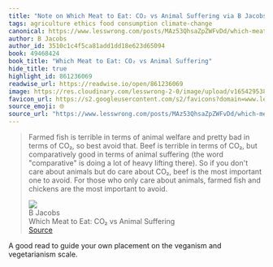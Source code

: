 ```yaml
---
title: "Note on Which Meat to Eat: CO₂ vs Animal Suffering via B Jacobs"
tags: agriculture ethics food consumption climate-change
canonical: https://www.lesswrong.com/posts/MAz53QhsaZpZWFvDd/which-meat-to-eat-co-vs-animal-suffering
author: B Jacobs
author_id: 3510c1c4f5ca81add1dd18e623d65094
book: 49468424
book_title: "Which Meat to Eat: CO₂ vs Animal Suffering"
hide_title: true
highlight_id: 861236069
readwise_url: https://readwise.io/open/861236069
image: https://res.cloudinary.com/lesswrong-2-0/image/upload/v1654295382/new_mississippi_river_fjdmww.jpg
favicon_url: https://s2.googleusercontent.com/s2/favicons?domain=www.lesswrong.com
source_emoji: 🌐
source_url: "https://www.lesswrong.com/posts/MAz53QhsaZpZWFvDd/which-meat-to-eat-co-vs-animal-suffering#:~:text=Farmed%20fish%20is,important%20to%20avoid."
---
```


> Farmed fish is terrible in terms of animal welfare and pretty bad in terms of CO₂, so best avoid that. Beef is terrible in terms of CO₂, but comparatively good in terms of animal suffering (the word "comparative" is doing a lot of heavy lifting there). So if you don't care about animals but do care about CO₂, beef is the most important one to avoid. For those who only care about animals, farmed fish and chickens are the most important to avoid.
> <div class="quoteback-footer"><div class="quoteback-avatar"><img class="mini-favicon" src="https://s2.googleusercontent.com/s2/favicons?domain=www.lesswrong.com"></div><div class="quoteback-metadata"><div class="metadata-inner"><span style="display:none">FROM:</span><div aria-label="B Jacobs" class="quoteback-author"> B Jacobs</div><div aria-label="Which Meat to Eat: CO₂ vs Animal Suffering" class="quoteback-title"> Which Meat to Eat: CO₂ vs Animal Suffering</div></div></div><div class="quoteback-backlink"><a target="_blank" aria-label="go to the full text of this quotation" rel="noopener" href="https://www.lesswrong.com/posts/MAz53QhsaZpZWFvDd/which-meat-to-eat-co-vs-animal-suffering#:~:text=Farmed%20fish%20is,important%20to%20avoid." class="quoteback-arrow"> Source</a></div></div>

A good read to guide your own placement on the veganism and vegetarianism scale.